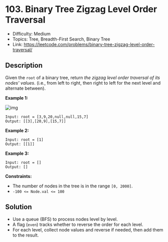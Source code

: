 # 103. Binary Tree Zigzag Level Order Traversal

- Difficulty: Medium
- Topics: Tree, Breadth-First Search, Binary Tree
- Link: https://leetcode.com/problems/binary-tree-zigzag-level-order-traversal/

## Description

Given the `root` of a binary tree, return _the zigzag level order traversal of its nodes' values_. (i.e., from left to right, then right to left for the next level and alternate between).

**Example 1:**

![img](https://assets.leetcode.com/uploads/2021/02/19/tree1.jpg)

```
Input: root = [3,9,20,null,null,15,7]
Output: [[3],[20,9],[15,7]]
```

**Example 2:**

```
Input: root = [1]
Output: [[1]]
```

**Example 3:**

```
Input: root = []
Output: []
```

**Constraints:**

- The number of nodes in the tree is in the range `[0, 2000]`.
- `-100 <= Node.val <= 100`

## Solution

- Use a queue (BFS) to process nodes level by level.
- A flag (`even`) tracks whether to reverse the order for each level.
- For each level, collect node values and reverse if needed, then add them to the result.
